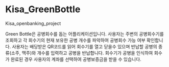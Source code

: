 # Kisa_GreenBottle
Kisa_openbanking_project

Green Bottle은 공병회수를 돕는 어플리케이션입니다.
사용자는 주변의 공병회수기를 조회하고 각 회수기의 현재 보유한 공병 개수를 파악하여 공병회수 가능 여부 확인합니다.
사용자는 배당받은 QR코드를 읽어 회수기를 열고 닫을수 있으며 반납할 공병의 종류(소주, 맥주)와 개수를 입력하고 공병을 반납합니다.
회수기가 공병을 인식하여 회수가 완료된 경우 사용자의 계좌를 선택하여 공병보증금을 받을 수 있습니다.
